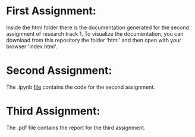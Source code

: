 # First Assignment:
Inside the html folder there is the documentation generated for the second assignment of research track 1.
To visualize the documentation, you can download from this repository the folder 'html' and then open with your browser 'index.html'.

# Second Assignment:
The .ipynb [file](https://github.com/SimoBor99/Rt2_assignments/blob/master/Assignment_2_rt2_Borelli_Simone.ipynb) contains the code for the second assignment.

# Third Assignment:
The .pdf file contains the report for the third assignment.
